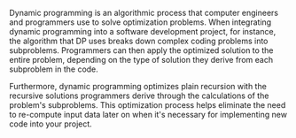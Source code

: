 Dynamic programming is an algorithmic process that computer engineers and programmers use to solve optimization problems. When integrating dynamic programming into a software development project, for instance, the algorithm that DP uses breaks down complex coding problems into subproblems. Programmers can then apply the optimized solution to the entire problem, depending on the type of solution they derive from each subproblem in the code.

Furthermore, dynamic programming optimizes plain recursion with the recursive solutions programmers derive through the calculations of the problem's subproblems. This optimization process helps eliminate the need to re-compute input data later on when it's necessary for implementing new code into your project.  
